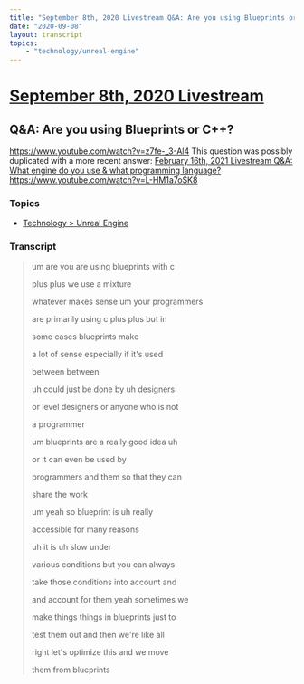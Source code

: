```yaml
---
title: "September 8th, 2020 Livestream Q&A: Are you using Blueprints or C++?"
date: "2020-09-08"
layout: transcript
topics:
    - "technology/unreal-engine"
---
```

# [September 8th, 2020 Livestream](../2020-09-08.md)
## Q&A: Are you using Blueprints or C++?
https://www.youtube.com/watch?v=z7fe-_3-Al4
This question was possibly duplicated with a more recent answer: [February 16th, 2021 Livestream Q&A: What engine do you use & what programming language?](./yt-L-HM1a7oSK8.md) https://www.youtube.com/watch?v=L-HM1a7oSK8


### Topics
* [Technology > Unreal Engine](../topics/technology/unreal-engine.md)

### Transcript

> um are you are using blueprints with c
>
> plus plus we use a mixture
>
> whatever makes sense um your programmers
>
> are primarily using c plus plus but in
>
> some cases blueprints make
>
> a lot of sense especially if it's used
>
> between between
>
> uh could just be done by uh designers
>
> or level designers or anyone who is not
>
> a programmer
>
> um blueprints are a really good idea uh
>
> or it can even be used by
>
> programmers and them so that they can
>
> share the work
>
> um yeah so blueprint is uh really
>
> accessible for many reasons
>
> uh it is uh slow under
>
> various conditions but you can always
>
> take those conditions into account and
>
> and account for them yeah sometimes we
>
> make things things in blueprints just to
>
> test them out and then we're like all
>
> right let's optimize this and we move
>
> them from blueprints

